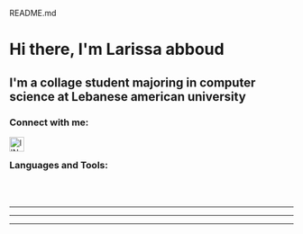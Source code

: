 README.md
# Hi there, I'm Larissa abboud 



## I'm a collage student majoring in computer science at Lebanese american university



### Connect with me:





[<img align="left" alt="lINKED IN" width="26px" src="https://cdn.jsdelivr.net/npm/simple-icons@v3/icons/linkedin.svg"  />][linkedin]

&nbsp;&nbsp;


### Languages and Tools:


<br />
<br />

---

---

---


[linkedin]: https://www.linkedin.com/in/larissa-abboud-02b58b230
